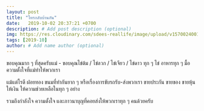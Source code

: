 ```yaml
---
layout: post
title: "โทรกลับบ้านกัน"
date:   2019-10-02 20:37:21 +0700
description: # Add post description (optional)
img: https://res.cloudinary.com/sdees-reallife/image/upload/v1570024001/IMG_20191002_204418.jpg # Add image post (optional)
tags: [2019-10]
author: # Add name author (optional)
---
```

ขอบคุณมาก ๆ ที่สุดครับแม่ - ขอบคุณไข่ต้ม / ไข่ลวก / ไข่เจียว / ไข่ดาว ทุก ๆ ไข่ อาหารทุก ๆ มื้อ ความตั้งใจที่แม่ทำให้พวกเรา

แม้แต่โรตี ฝอยทอง ขนมที่ทำกันยาก ๆ หรือเรื่องการขับรถรับ-ส่งพวกเรา ขายประกัน ขายของ ขายหุ้น ให้เงิน ให้ความช่วยเหลือในทุก ๆ อย่าง

<i class="fa fa-child" style="color:plum"></i>

รวมถึงกำลังใจ ความตั้งใจ และภาวนาบุญที่คอยส่งให้พวกเราทุก ๆ คนด้วยครับ
